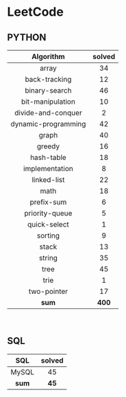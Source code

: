 # LeetCode
## PYTHON
|    Algorithm    | solved |
| :-------------: | :----: |
|array|34|
|back-tracking|12|
|binary-search|46|
|bit-manipulation|10|
|divide-and-conquer|2|
|dynamic-programming|42|
|graph|40|
|greedy|16|
|hash-table|18|
|implementation|8|
|linked-list|22|
|math|18|
|prefix-sum|6|
|priority-queue|5|
|quick-select|1|
|sorting|9|
|stack|13|
|string|35|
|tree|45|
|trie|1|
|two-pointer|17|
| **sum** | **400**|

<br>

 ## SQL
|    SQL    | solved |
| :-------------: | :----: |
|    MySQL    |45|
| **sum** | **45**|

